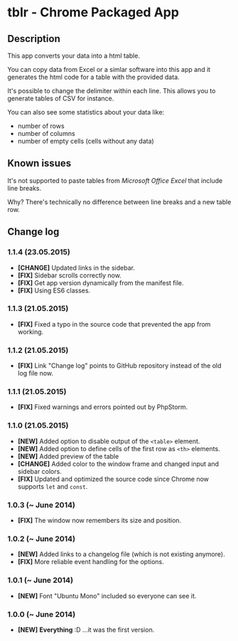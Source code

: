 # tblr - Chrome Packaged App

## Description
This app converts your data into a html table.

You can copy data from Excel or a simlar software into this app and it generates the html code for a table with the provided data.

It's possible to change the delimiter within each line. This allows you to generate tables of CSV for instance.

You can also see some statistics about your data like:
- number of rows
- number of columns
- number of empty cells (cells without any data)



## Known issues
It's not supported to paste tables from *Microsoft Office Excel* that include line breaks.

Why? There's technically no difference between line breaks and a new table row.



## Change log

### 1.1.4 (23.05.2015)
- **[CHANGE]** Updated links in the sidebar.
- **[FIX]** Sidebar scrolls correctly now.
- **[FIX]** Get app version dynamically from the manifest file.
- **[FIX]** Using ES6 classes.

### 1.1.3 (21.05.2015)
- **[FIX]** Fixed a typo in the source code that prevented the app from working.

### 1.1.2 (21.05.2015)
- **[FIX]** Link "Change log" points to GitHub repository instead of the old log file now.

### 1.1.1 (21.05.2015)
- **[FIX]** Fixed warnings and errors pointed out by PhpStorm.

### 1.1.0 (21.05.2015)
- **[NEW]** Added option to disable output of the `<table>` element.
- **[NEW]** Added option to define cells of the first row as `<th>` elements.
- **[NEW]** Added preview of the table
- **[CHANGE]** Added color to the window frame and changed input and sidebar colors.
- **[FIX]** Updated and optimized the source code since Chrome now supports `let` and `const`.

### 1.0.3 (~ June 2014)
- **[FIX]** The window now remembers its size and position.

### 1.0.2 (~ June 2014)
- **[NEW]** Added links to a changelog file (which is not existing anymore).
- **[FIX]** More reliable event handling for the options.

### 1.0.1 (~ June 2014)
- **[NEW]** Font "Ubuntu Mono" included so everyone can see it.

### 1.0.0 (~ June 2014)
- **[NEW]** **Everything** :D ...it was the first version.